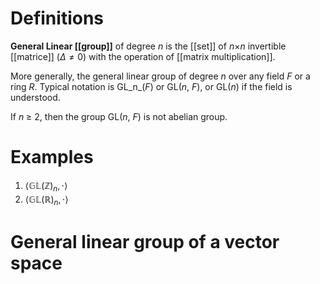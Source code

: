 # Definitions
**General Linear [[group]]** of degree _n_ is the [[set]] of _n_×_n_ invertible [[matrice]] ($\Delta \neq 0$) with the operation of [[matrix multiplication]].

More generally, the general linear group of degree _n_ over any field _F_ or a ring _R_.
Typical notation is GL_n_(_F_) or GL(_n_, _F_), or GL(_n_) if the field is understood.

If _n_ ≥ 2, then the group GL(_n_, _F_) is not abelian group.
# Examples
1) $\langle \mathbb{GL}(\mathbb{Z})_{n}, \cdot \rangle$ 
2) $\langle \mathbb{GL}(\mathbb{R})_{n}, \cdot \rangle$

# General linear group of a vector space